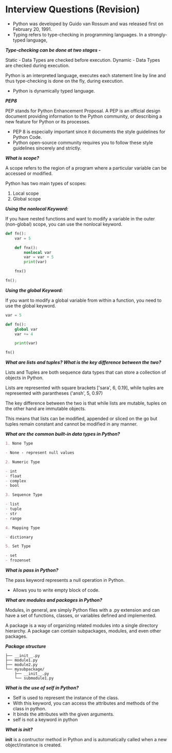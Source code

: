 # Interview Questions (Revision)

- Python was developed by Guido van Rossum and was released first on February 20, 1991.
- Typing refers to type-checking in programming languages. In a strongly-typed language,

**_Type-checking can be done at two stages -_**

Static - Data Types are checked before execution.
Dynamic - Data Types are checked during execution.

Python is an interpreted language, executes each statement line by line and thus type-checking is done on the fly, during execution.

- Python is dynamically typed language.

**_PEP8_**

PEP stands for Python Enhancement Proposal. A PEP is an official design document providing information to the Python community, or describing a new feature for Python or its processes.

- PEP 8 is especially important since it documents the style guidelines for Python Code.
- Python open-source community requires you to follow these style guidelines sincerely and strictly.

**_What is scope?_**

A scope refers to the region of a program where a particular variable can be accessed or modified.

Python has two main types of scopes:

1. Local scope
2. Global scope

**_Using the nonlocal Keyword:_**

If you have nested functions and want to modify a variable in the outer (non-global) scope, you can use the nonlocal keyword.

```python
def fn():
    var = 5

    def fnx():
        nonlocal var
        var = var + 5
        print(var)

    fnx()

fn();

```

**_Using the global Keyword:_**

If you want to modify a global variable from within a function, you need to use the global keyword.

```python
var = 5

def fn():
    global var
    var += 4

    print(var)

fn()
```

**_What are lists and tuples? What is the key difference between the two?_**

Lists and Tuples are both sequence data types that can store a collection of objects in Python.

Lists are represented with square brackets ['sara', 6, 0.19], while tuples are represented with parantheses ('ansh', 5, 0.97)

The key difference between the two is that while lists are mutable, tuples on the other hand are immutable objects.

This means that lists can be modified, appended or sliced on the go but tuples remain constant and cannot be modified in any manner.

**_What are the common built-in data types in Python?_**

```markdown
1. None Type

- None - represent null values

2. Numeric Type

- int
- float
- complex
- bool

3. Sequence Type

- list
- tuple
- str
- range

4. Mapping Type

- dictionary

5. Set Type

- set
- frozenset
```

**_What is pass in Python?_**

The pass keyword represents a null operation in Python.

- Allows you to write empty block of code.

**_What are modules and packages in Python?_**

Modules, in general, are simply Python files with a .py extension and can have a set of functions, classes, or variables defined and implemented.

A package is a way of organizing related modules into a single directory hierarchy. A package can contain subpackages, modules, and even other packages.

**_Package structure_**

```mypackage/
├── __init__.py
├── module1.py
├── module2.py
└── mysubpackage/
    ├── __init__.py
    └── submodule1.py
```

**_What is the use of self in Python?_**

- Self is used to represent the instance of the class.
- With this keyword, you can access the attributes and methods of the class in
  python.
- It binds the attributes with the given arguments.
- self is not a keyword in python

**_What is **init**?_**

__init__ is a contructor method in Python and is automatically called when a new object/instance is created. 


